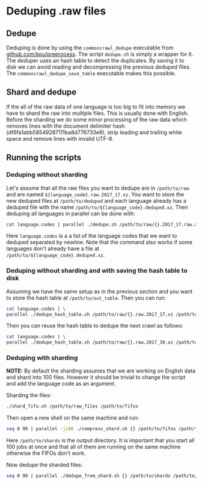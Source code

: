 # Deduping .raw files

<!-- TODO: Mention installation. -->

## Dedupe

Deduping is done by using the `commoncrawl_dedupe` executable from [github.com/kpu/preprocess](github.com/kpu/preprocess). The script
`dedupe.sh` is simply a wrapper for it. The deduper uses an hash table to detect the duplicates. By saving it to disk we can avoid reading 
and decompressing the previous deduped files. The `commoncrawl_dedupe_save_table` executable makes this possible.

## Shard and dedupe

If the all of the raw data of one language is too big to fit into memory we have to shard the raw into multiple files. This is usually done with English.
Before the sharding we do some minor processing of the raw data which removes lines with the document delimiter hash (df6fa1abb58549287111ba8d776733e9), 
strip leading and trailing white space and remove lines with invalid UTF-8.

## Running the scripts

### Deduping without sharding

Let's assume that all the raw files you want to dedupe are in `/path/to/raw` and are named `${language_code}.raw.2017_17.xz`. You want to store the new
deduped files at `/path/to/deduped` and each language already has a deduped file with the name `/path/to/${language_code}.deduped.xz`. Then deduping
all languages in parallel can be done with:
```bash
cat language.codes | parallel ./dedupe.sh /path/to/raw/{}.2017_17.raw.xz /path/to/deduped {} /path/to/{}.deduped.xz
```
Here `language.codes` is a a list of the language codes that we want to deduped separated by newline. Note that the command also works if some languages
don't already have a file at `/path/to/${language_code}.deduped.xz`.

### Deduping without sharding and with saving the hash table to disk

Assuming we have the same setup as in the previous section and you want to store the hash table at `/path/to/out_table`. Then you can run:
```bash
cat language.codes | \
parallel ./dedupe_hash_table.sh /path/to/raw/{}.raw.2017_17.xz /path/to/deduped {} /dev/null /path/to/table1 /path/to/{}.deduped.xz
```

Then you can reuse the hash table to dedupe the next crawl as follows:
```bash
cat language.codes | \
parallel ./dedupe_hash_table.sh /path/to/raw/{}.raw.2017_30.xz /path/to/deduped {} /path/to/table1 /path/to/table2
```


### Deduping with sharding

<b>NOTE:</b> By default the sharding assumes that we are working on English data and shard into 100 files. However it should be trivial to change the script and 
add the language code as an argument.

Sharding the files:
```bash
./shard_fifo.sh /path/to/raw_files /path/to/fifos
```

Then open a new shell on the same machine and run:
```bash
seq 0 99 | parallel -j100 ./compress_shard.sh {} /path/to/fifos /path/to/shards
```
Here `/path/to/shards` is the output directory. It is important that you start all 100 jobs at once and that all of them are running on the same machine 
otherwise the FIFOs don't work.

Now dedupe the sharded files:
```bash
seq 0 99 | parallel ./dedupe_from_shard.sh {} /path/to/shards /path/to/previous_deduped_files /path/to/outdir
```

